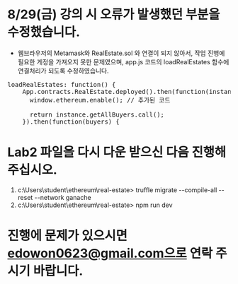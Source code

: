 # 8/29(금) 강의 시 오류가 발생했던 부분을 수정했습니다. 
- 웹브라우저의 Metamask와 RealEstate.sol 와 연결이 되지 않아서, 작업 진행에 필요한 게정을 가져오지 못한 문제였으며, app.js 코드의 loadRealEstates 함수에 연결처리가 되도록 수정하였습니다. 
<pre>
loadRealEstates: function() {
    App.contracts.RealEstate.deployed().then(function(instance) {
      window.ethereum.enable(); // 추가된 코드
      
      return instance.getAllBuyers.call();
    }).then(function(buyers) {
</pre>

# Lab2 파일을 다시 다운 받으신 다음 진행해 주십시오.
1. c:\Users\student\ethereum\real-estate> truffle migrate --compile-all --reset --network ganache
2. c:\Users\student\ethereum\real-estate> npm run dev

# 진행에 문제가 있으시면 edowon0623@gmail.com으로 연락 주시기 바랍니다. 
